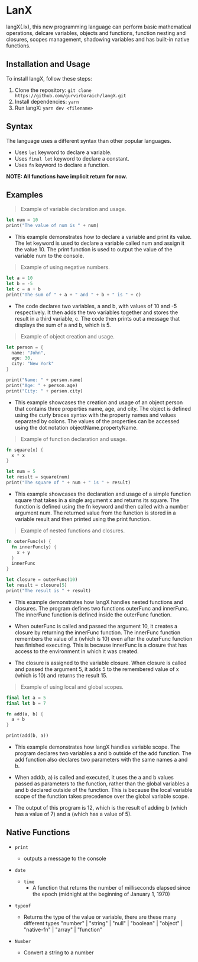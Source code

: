 # LanX

langX(.lx), this new programming language can perform basic mathematical operations, delcare variables, objects and functions, function nesting and closures, scopes management, shadowing variables and has built-in native functions.

## Installation and Usage

To install langX, follow these steps:

1. Clone the repository: `git clone https://github.com/gurvirbaraich/langX.git`
2. Install dependencies: `yarn`
3. Run langX: `yarn dev <filename>`

## Syntax

The language uses a different syntax than other popular languages.

- Uses `let` keyword to declare a variable.
- Uses `final let` keyword to declare a constant.
- Uses `fn` keyword to declare a function.

<b>NOTE: All functions have implicit return for now.</b>

## Examples

> Example of variable declaration and usage. 
```rust
let num = 10
print("The value of num is " + num)
```

- This example demonstrates how to declare a variable and print its value. The let keyword is used to declare a variable called num and assign it the value 10. The print function is used to output the value of the variable num to the console.

> Example of using negative numbers.
```rust
let a = 10
let b = -5
let c = a + b
print("The sum of " + a + " and " + b + " is " + c)
```
- The code declares two variables, a and b, with values of 10 and -5 respectively. It then adds the two variables together and stores the result in a third variable, c. The code then prints out a message that displays the sum of a and b, which is 5.

> Example of object creation and usage.
```rust
let person = {
  name: "John",
  age: 30,
  city: "New York"
}

print("Name: " + person.name)
print("Age: " + person.age)
print("City: " + person.city)
```
- This example showcases the creation and usage of an object person that contains three properties name, age, and city. The object is defined using the curly braces syntax with the property names and values separated by colons. The values of the properties can be accessed using the dot notation objectName.propertyName.

> Example of function declaration and usage.
```rust
fn square(x) {
  x * x
}

let num = 5
let result = square(num)
print("The square of " + num + " is " + result)
```

- This example showcases the declaration and usage of a simple function square that takes in a single argument x and returns its square. The function is defined using the fn keyword and then called with a number argument num. The returned value from the function is stored in a variable result and then printed using the print function. 

> Example of nested functions and closures.
```rust
fn outerFunc(x) {
  fn innerFunc(y) {
    x + y
  }
  innerFunc
}

let closure = outerFunc(10)
let result = closure(5)
print("The result is " + result)
```
- This example demonstrates how langX handles nested functions and closures. The program defines two functions outerFunc and innerFunc. The innerFunc function is defined inside the outerFunc function.

- When outerFunc is called and passed the argument 10, it creates a closure by returning the innerFunc function. The innerFunc function remembers the value of x (which is 10) even after the outerFunc function has finished executing. This is because innerFunc is a closure that has access to the environment in which it was created.

- The closure is assigned to the variable closure. When closure is called and passed the argument 5, it adds 5 to the remembered value of x (which is 10) and returns the result 15.



> Example of using local and global scopes.
```rust
final let a = 5
final let b = 7

fn add(a, b) {
  a + b
}

print(add(b, a))
```
- This example demonstrates how langX handles variable scope. The program declares two variables a and b outside of the add function. The add function also declares two parameters with the same names a and b.

- When add(b, a) is called and executed, it uses the a and b values passed as parameters to the function, rather than the global variables a and b declared outside of the function. This is because the local variable scope of the function takes precedence over the global variable scope.

- The output of this program is 12, which is the result of adding b (which has a value of 7) and a (which has a value of 5).

## Native Functions

- `print`
  - outputs a message to the console

- `date`
  - `time`
    - A function that returns the number of milliseconds elapsed since the epoch (midnight at the beginning of January 1, 1970)
  
- `typeof`
  - Returns the type of the value or variable, there are these many different types 
    "number" | "string" | "null" | "boolean" | "object" | "native-fn" | "array" | "function"
  
- `Number`
  - Convert a string to a number
